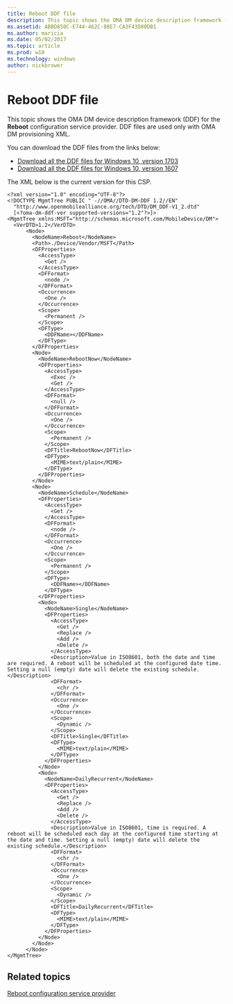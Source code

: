 ```yaml
---
title: Reboot DDF file
description: This topic shows the OMA DM device description framework (DDF) for the Reboot configuration service provider. DDF files are used only with OMA DM provisioning XML.
ms.assetid: ABBD850C-E744-462C-88E7-CA3F43D80DB1
ms.author: maricia
ms.date: 05/02/2017
ms.topic: article
ms.prod: w10
ms.technology: windows
author: nickbrower
---
```


# Reboot DDF file


This topic shows the OMA DM device description framework (DDF) for the **Reboot** configuration service provider. DDF files are used only with OMA DM provisioning XML.

You can download the DDF files from the links below:

- [Download all the DDF files for Windows 10, version 1703](http://download.microsoft.com/download/C/7/C/C7C94663-44CF-4221-ABCA-BC895F42B6C2/Windows10_1703_DDF_download.zip)
- [Download all the DDF files for Windows 10, version 1607](http://download.microsoft.com/download/2/3/E/23E27D6B-6E23-4833-B143-915EDA3BDD44/Windows10_1607_DDF.zip)

The XML below is the current version for this CSP.

``` syntax
<?xml version="1.0" encoding="UTF-8"?>
<!DOCTYPE MgmtTree PUBLIC " -//OMA//DTD-DM-DDF 1.2//EN"
  "http://www.openmobilealliance.org/tech/DTD/DM_DDF-V1_2.dtd"
  [<?oma-dm-ddf-ver supported-versions="1.2"?>]>
<MgmtTree xmlns:MSFT="http://schemas.microsoft.com/MobileDevice/DM">
  <VerDTD>1.2</VerDTD>
      <Node>
        <NodeName>Reboot</NodeName>
        <Path>./Device/Vendor/MSFT</Path>
        <DFProperties>
          <AccessType>
            <Get />
          </AccessType>
          <DFFormat>
            <node />
          </DFFormat>
          <Occurrence>
            <One />
          </Occurrence>
          <Scope>
            <Permanent />
          </Scope>
          <DFType>
            <DDFName></DDFName>
          </DFType>
        </DFProperties>
        <Node>
          <NodeName>RebootNow</NodeName>
          <DFProperties>
            <AccessType>
              <Exec />
              <Get />
            </AccessType>
            <DFFormat>
              <null />
            </DFFormat>
            <Occurrence>
              <One />
            </Occurrence>
            <Scope>
              <Permanent />
            </Scope>
            <DFTitle>RebootNow</DFTitle>
            <DFType>
              <MIME>text/plain</MIME>
            </DFType>
          </DFProperties>
        </Node>
        <Node>
          <NodeName>Schedule</NodeName>
          <DFProperties>
            <AccessType>
              <Get />
            </AccessType>
            <DFFormat>
              <node />
            </DFFormat>
            <Occurrence>
              <One />
            </Occurrence>
            <Scope>
              <Permanent />
            </Scope>
            <DFType>
              <DDFName></DDFName>
            </DFType>
          </DFProperties>
          <Node>
            <NodeName>Single</NodeName>
            <DFProperties>
              <AccessType>
                <Get />
                <Replace />
                <Add />
                <Delete />
              </AccessType>
              <Description>Value in ISO8601, both the date and time are required. A reboot will be scheduled at the configured date time. Setting a null (empty) date will delete the existing schedule.</Description>
              <DFFormat>
                <chr />
              </DFFormat>
              <Occurrence>
                <One />
              </Occurrence>
              <Scope>
                <Dynamic />
              </Scope>
              <DFTitle>Single</DFTitle>
              <DFType>
                <MIME>text/plain</MIME>
              </DFType>
            </DFProperties>
          </Node>
          <Node>
            <NodeName>DailyRecurrent</NodeName>
            <DFProperties>
              <AccessType>
                <Get />
                <Replace />
                <Add />
                <Delete />
              </AccessType>
              <Description>Value in ISO8601, time is required. A reboot will be scheduled each day at the configured time starting at the date and time. Setting a null (empty) date will delete the existing schedule.</Description>
              <DFFormat>
                <chr />
              </DFFormat>
              <Occurrence>
                <One />
              </Occurrence>
              <Scope>
                <Dynamic />
              </Scope>
              <DFTitle>DailyRecurrent</DFTitle>
              <DFType>
                <MIME>text/plain</MIME>
              </DFType>
            </DFProperties>
          </Node>
        </Node>
      </Node>
</MgmtTree>

```

## Related topics


[Reboot configuration service provider](reboot-csp.md)

 

 






